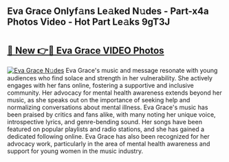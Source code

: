 ## Eva Grace Onlyf𝚊ns Le𝚊ked N𝚞des - Part-x4a Photos Video - Hot Part Le𝚊ks 9gT3J

# <h2><a href="http://ac12234.deff.icu/?id=Eva+Grace">🔗 New 👉🔴 Eva Grace VIDEO Photos</a></h2>

[![Eva Grace N𝚞des](https://i.imgur.com/rIISA9y.gif)](http://ac12234.deff.icu/?id=Eva+Grace)
Eva Grace's music and message resonate with young audiences who find solace and strength in her vulnerability. She actively engages with her fans online, fostering a supportive and inclusive community. Her advocacy for mental health awareness extends beyond her music, as she speaks out on the importance of seeking help and normalizing conversations about mental illness. Eva Grace's music has been praised by critics and fans alike, with many noting her unique voice, introspective lyrics, and genre-bending sound. Her songs have been featured on popular playlists and radio stations, and she has gained a dedicated following online. Eva Grace has also been recognized for her advocacy work, particularly in the area of mental health awareness and support for young women in the music industry.
